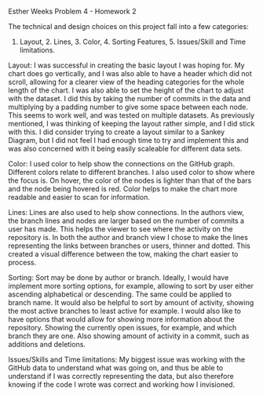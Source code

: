 Esther Weeks Problem 4 - Homework 2

The technical and design choices on this project fall into a few categories:
1. Layout, 2. Lines, 3. Color, 4. Sorting Features, 5. Issues/Skill and Time 
limitations.

Layout: I was successful in creating the basic layout I was hoping for. My chart does
go vertically, and I was also able to have a header which did not scroll, allowing for
a clearer view of the heading categories for the whole length of the chart. I was also
able to set the height of the chart to adjust with the dataset. I did this by taking
the number of commits in the data and multiplying by a padding number to give some space
between each node. This seems to work well, and was tested on multiple datasets. As 
previously mentioned, I was thinking of keeping the layout rather simple, and I did
stick with this. I did consider trying to create a layout similar to a Sankey Diagram, but
I did not feel I had enough time to try and implement this and was also concerned with
it being easily scaleable for different data sets.

Color: I used color to help show the connections on the GitHub graph. Different colors
relate to different branches. I also used color to show where the focus is. On hover,
the color of the nodes is lighter than that of the bars and the node being hovered is
red. Color helps to make the chart more readable and easier to scan for information.

Lines: Lines are also used to help show connections. In the authors view, the branch lines
and nodes are larger based on the number of commits a user has made. This helps the viewer
to see where the activity on the repository is. In both the author and branch view I chose
to make the lines representing the links between branches or users, thinner and dotted.
This created a visual difference between the tow, making the chart easier to process.

Sorting: Sort may be done by author or branch. Ideally, I would have implement more sorting
options, for example, allowing to sort by user either ascending alphabetical or descending. 
The same could be applied to branch name. It would also be helpful to sort by amount of 
activity, showing the most active branches to least active for example. I would also
like to have options that would allow for showing more information about the repository.
Showing the currently open issues, for example, and which branch they are one. Also
showing amount of activity in a commit, such as additions and deletions. 

Issues/Skills and Time limitations:
	My biggest issue was working with the GitHub data to understand what was going on, 
	and thus be able to understand if I was correctly representing the data, but also 
	therefore knowing if the code I wrote was correct and working how I invisioned. 